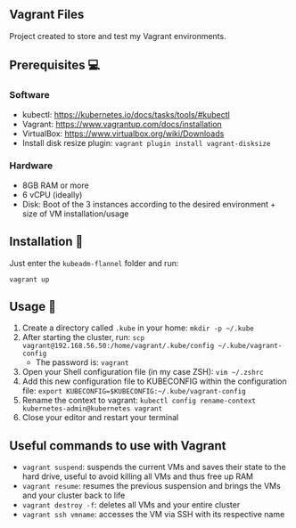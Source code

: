 ## Vagrant Files

Project created to store and test my Vagrant environments.

## Prerequisites 💻

### Software

- kubectl: https://kubernetes.io/docs/tasks/tools/#kubectl
- Vagrant: https://www.vagrantup.com/docs/installation
- VirtualBox: https://www.virtualbox.org/wiki/Downloads
- Install disk resize plugin: `vagrant plugin install vagrant-disksize`

### Hardware

- 8GB RAM or more
- 6 vCPU (ideally)
- Disk: Boot of the 3 instances according to the desired environment + size of VM installation/usage

## Installation 🚀

Just enter the `kubeadm-flannel` folder and run:

```shell
vagrant up
```

## Usage 🤩

1. Create a directory called `.kube` in your home: `mkdir -p ~/.kube`
2. After starting the cluster, run: `scp vagrant@192.168.56.50:/home/vagrant/.kube/config ~/.kube/vagrant-config`
   * The password is: `vagrant`
3. Open your Shell configuration file (in my case ZSH): `vim ~/.zshrc`
4. Add this new configuration file to KUBECONFIG within the configuration file: `export KUBECONFIG=$KUBECONFIG:~/.kube/vagrant-config`
5. Rename the context to vagrant: `kubectl config rename-context kubernetes-admin@kubernetes vagrant`
6. Close your editor and restart your terminal

## Useful commands to use with Vagrant

- `vagrant suspend`: suspends the current VMs and saves their state to the hard drive, useful to avoid killing all VMs and thus free up RAM
- `vagrant resume`: resumes the previous suspension and brings the VMs and your cluster back to life
- `vagrant destroy -f`: deletes all VMs and your entire cluster
- `vagrant ssh vmname`: accesses the VM via SSH with its respective name
